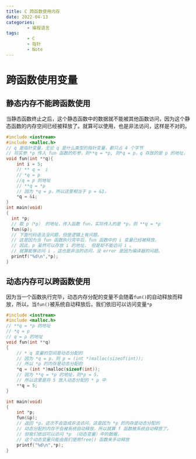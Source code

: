 ```yaml
---
title: C 跨函数使用内存
date: 2022-04-13
categories:
        - 编程语言
tags:
        - C
        - 指针
        - Note
---
```


# 跨函数使用变量

## 静态内存不能跨函数使用

当静态函数终止之后，这个静态函数中的数据就不能被其他函数访问，因为这个静态函数的内存空间已经被释放了。就算可以使用，也是非法访问，这样是不对的。

```c
#include <iostream>
#include <malloc.h>
// q 是指针变量，无论 q 是什么类型的指针变量，都只占 4 个字节
// 将实参 *p 传入 fun 函数的形参，则**q = *p, 则*q = p，q 存放的是 p 的地址，
void fun(int **q){
    int i = 5;
    // ** q =  i
    // *q = p
    //q = p 的地址
    // **q = *p
    // 因为 *q = p，所以这里相当于 p = &1，
    *q = &i;
}
int main(void)
{
  int *p;
  // 取 p（*p） 的地址，传入函数 fun，实际传入的是 *p，则 **q = *p
  fun(&p);
  // 下面代码语法没问题，但是逻辑上有问题。
  // 这是因为当 fun 函数执行完毕后，fun 函数中的 i 变量已经被释放，
  // 因此，p 虽然可以存放 i 的地址， 但是却不能访问 i 。
  // 就算能够访问 i ，这也是非法的访问，没 error 是因为编译器的问题。
  printf("%d\n",*p);
}
```

## 动态内存可以跨函数使用

因为当一个函数执行完毕，动态内存分配的变量不会随着`fun()`的自动释放而释放，所以，当`fun()`被系统自动释放后，我们依旧可以访问变量`*p`

```c
#include <iostream>
#include <malloc.h>
// **q = *p 的地址
// *q = p
// q = p 的地址
void fun(int **q)
{
    // * q 变量的空间是动态分配的
    // 因为 *q = p，则 p = (int *)malloc(sizeof(int));
    // 所以 *p 的内存是动态分配的
    *q = (int *)malloc(sizeof(int));
    // 因为 **q = *p 的地址，则*p = 5，
    // 所以这里是将 5 放入动态分配的 * p 中
    **q = 5;
}

int main(void)
{
    int *p;
    fun(&p);
    // 返回 *p，这次不会造成非法访问，这是因为 *p 的内存是动态分配的
    // 动态分配的内存不会被系统自动释放，所以就算 f 函数被系统自动释放了，
    // 但我们依旧可以访问 *p （动态变量）中的数据，
    // 这个动态变量只能由我们使用free() 函数来手动释放
    printf("%d\n",*p);
}

```

